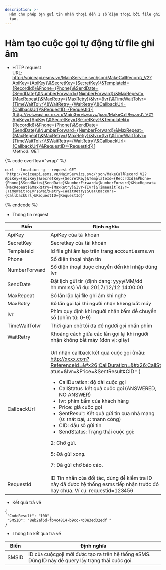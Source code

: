 ```yaml
---
description: >-
  Hàm cho phép bạn gửi tin nhắn thoại đến 1 số điện thoại bởi file ghi âm đã
  tạo.
---
```


# Hàm tạo cuộc gọi tự động từ file ghi âm

* HTTP request\
  URL: [http://voiceapi.esms.vn/MainService.svc/json/MakeCallRecord\_V2?ApiKey={ApiKey}\&SecretKey={SecretKey}\&TemplateId={RecordId}\&Phone={Phone}\&SendDate={SendDate}\&NumberForward={NumberForward}\&MaxRepeat={MaxRepeat}\&MaxRetry={MaxRetry}\&Ivr={Ivr}\&TimeWaitToIvr={TimeWaitToIvr}\&WaitRetry={WaitRetry}\&CallbackUrl={CallbackUrl}\&RequestID={RequestId}](http://voiceapi.esms.vn/MainService.svc/json/MakeCallRecord\_V2?ApiKey={ApiKey}\&SecretKey={SecretKey}\&TemplateId={RecordId}\&Phone={Phone}\&SendDate={SendDate}\&NumberForward={NumberForward}\&MaxRepeat={MaxRepeat}\&MaxRetry={MaxRetry}\&Ivr={Ivr}\&TimeWaitToIvr={TimeWaitToIvr}\&WaitRetry={WaitRetry}\&CallbackUrl={CallbackUrl}\&RequestID={RequestId})[  ](http://voiceapi.esms.vn/MainService.svc/json/MakeCallTemplate\_V2?ApiKey={ApiKey}\&SecretKey={SecretKey}\&TemplateId={TemplateId}\&Phone={Phone}\&VariableListStr={VariableListStr}\&SendDate={SendDate}\&Voice={Voice}\&Speed={Speed}\&CallbackUrl={CallbackUrl}\&RequestId={RequestId})\
  Method: GET

{% code overflow="wrap" %}
```
curl --location -g --request GET 'http://voiceapi.esms.vn/MainService.svc/json/MakeCallRecord_V2?ApiKey={ApiKey}&SecretKey={SecretKey}&TemplateId={RecordId}&Phone={Phone}&SendDate={SendDate}&NumberForward={NumberForward}&MaxRepeat={MaxRepeat}&MaxRetry={MaxRetry}&Ivr={Ivr}&TimeWaitToIvr={TimeWaitToIvr}&WaitRetry={WaitRetry}&CallbackUrl={CallbackUrl}&RequestID={RequestId}'
```
{% endcode %}

* Thông tin request

| Biến          | Định nghĩa                                                                                                                                                                                                                                                                                                                                                                                                                                                                                                                                                                                                         |
| ------------- | ------------------------------------------------------------------------------------------------------------------------------------------------------------------------------------------------------------------------------------------------------------------------------------------------------------------------------------------------------------------------------------------------------------------------------------------------------------------------------------------------------------------------------------------------------------------------------------------------------------------ |
| ApiKey        | ApiKey của tài khoản                                                                                                                                                                                                                                                                                                                                                                                                                                                                                                                                                                                               |
| SecretKey     | Secretkey của tài khoản                                                                                                                                                                                                                                                                                                                                                                                                                                                                                                                                                                                            |
| TemplateId    | Id file ghi âm tạo trên trang account.esms.vn                                                                                                                                                                                                                                                                                                                                                                                                                                                                                                                                                                      |
| Phone         | Số điện thoại nhận tin                                                                                                                                                                                                                                                                                                                                                                                                                                                                                                                                                                                             |
| NumberForward | Số điện thoại được chuyển đến khi nhập đúng Ivr                                                                                                                                                                                                                                                                                                                                                                                                                                                                                                                                                                    |
| SendDate      | Đặt lịch gửi tin (định dạng: yyyy/MM/dd hh:mm:ss) Ví dụ: 2017/12/12 14:00:00                                                                                                                                                                                                                                                                                                                                                                                                                                                                                                                                       |
| MaxRepeat     | Số lần lặp lại file ghi âm khi nghe                                                                                                                                                                                                                                                                                                                                                                                                                                                                                                                                                                                |
| MaxRetry      | Số lần gọi lại khi người nhận không bắt máy                                                                                                                                                                                                                                                                                                                                                                                                                                                                                                                                                                        |
| Ivr           | Phím quy định khi người nhận bấm để chuyển số (phím từ: 0-9)                                                                                                                                                                                                                                                                                                                                                                                                                                                                                                                                                       |
| TimeWaitToIvr | Thời gian chờ tối đa để người gọi nhấn phím                                                                                                                                                                                                                                                                                                                                                                                                                                                                                                                                                                        |
| WaitRetry     | Khoảng cách giữa các lần gọi lại khi người nhận không bắt máy (đơn vị: giây)                                                                                                                                                                                                                                                                                                                                                                                                                                                                                                                                       |
| CallbackUrl   | <p></p><p>Url nhận callback kết quả cuộc gọi (mẫu: http://xxxx.com?ReferenceId=&#x26;CallDuration=&#x26;CallSt atus=&#x26;Ivr=&#x26;Price=&#x26;SentResult&#x26;CID= )</p><ul><li>CallDuration: độ dài cuộc gọi</li><li>CallStatus: kết quả cuộc gọi (ANSWERED, NO ANSWER)</li><li>Ivr: phím bấm của khách hàng</li><li>Price: giá cuộc gọi</li><li>SentResult: Kết quả gửi tin qua nhà mạng (0: thất bại, 1: thành công)</li><li>CID: đầu số gửi tin</li><li>SendStatus: Trạng thái cuộc gọi: </li></ul><p>            2: Chờ gửi.</p><p>            5: Đã gửi xong.</p><p>            7: Đã gửi chờ báo cáo.</p> |
| RequestId     | ID Tin nhắn của đối tác, dùng để kiểm tra ID này đã được hệ thống esms tiếp nhận trước đó hay chưa. Ví dụ: requestid=123456                                                                                                                                                                                                                                                                                                                                                                                                                                                                                        |

* Kết quả trả về

```
{
 "CodeResult": "100",
 "SMSID": "8eb2af6d-fb4c4814-b9cc-4c0e3ed32edf "
}
```

* Thông tin kết quả trả về

| Biến  | Định nghĩa                                                                                        |
| ----- | ------------------------------------------------------------------------------------------------- |
| SMSID | ID của cuộcgoji mới được tạo ra trên hệ thống eSMS. Dùng ID này để query lấy trạng thái cuộc gọi. |
